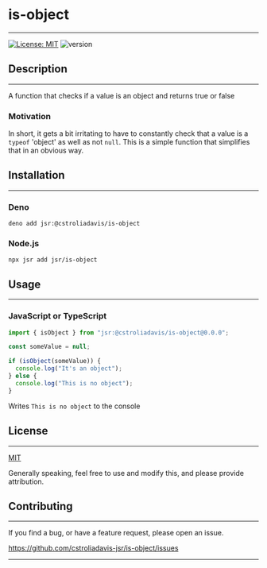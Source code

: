 # is-object

---

[![License: MIT](https://img.shields.io/badge/License-MIT-yellow.svg)](./LICENSE)
![version](https://img.shields.io/badge/version-0.0.0-blue)

## Description

---

A function that checks if a value is an object and returns true or false

### Motivation

In short, it gets a bit irritating to have to constantly check that a value is a
`typeof` 'object' as well as not `null`. This is a simple function that
simplifies that in an obvious way.

## Installation

---

### Deno

```shell
deno add jsr:@cstroliadavis/is-object
```

### Node.js

```shell
npx jsr add jsr/is-object
```

## Usage

---

### JavaScript or TypeScript

```ts ignore
import { isObject } from "jsr:@cstroliadavis/is-object@0.0.0";

const someValue = null;

if (isObject(someValue)) {
  console.log("It's an object");
} else {
  console.log("This is no object");
}
```

Writes `This is no object` to the console

## License

---

[MIT](./LICENSE)

Generally speaking, feel free to use and modify this, and please provide
attribution.

## Contributing

---

If you find a bug, or have a feature request, please open an issue.

https://github.com/cstroliadavis-jsr/is-object/issues

---
